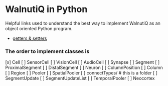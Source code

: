 # WalnutiQ in Python

Helpful links used to understand the best way to implement
WalnutiQ as an object oriented Python program.

- [getters & setters](http://tomayko.com/writings/getters-setters-fuxors)

### The order to implement classes is
[x] Cell
[ ] SensorCell
[ ] VisionCell
[ ] AudioCell
[ ] Synapse
[ ] Segment
[ ] ProximalSegment
[ ] DistalSegment
[ ] Neuron
[ ] ColumnPosition
[ ] Column
[ ] Region
[ ] Pooler
[ ] SpatialPooler
[ ] connectTypes/ # this is a folder
[ ] SegmentUpdate
[ ] SegmentUpdateList
[ ] TemporalPooler
[ ] Neocortex

